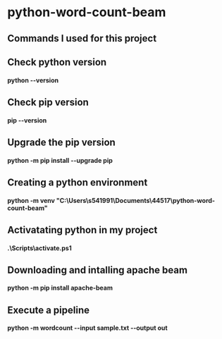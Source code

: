 # python-word-count-beam
## Commands I used for this project

## Check python version
#### python --version

## Check pip version
#### pip --version

## Upgrade the pip version
#### python -m pip install --upgrade pip

## Creating a python environment
#### python -m venv "C:\Users\s541991\Documents\44517\python-word-count-beam"

## Activatating python in my project
#### .\Scripts\activate.ps1

## Downloading and intalling apache beam
#### python -m pip install apache-beam

## Execute a pipeline
#### python -m wordcount --input sample.txt --output out
